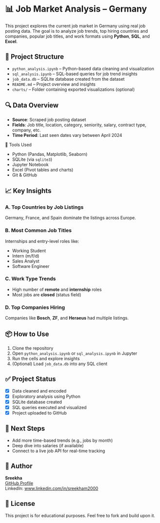 # 📊 Job Market Analysis – Germany

This project explores the current job market in Germany using real job posting data. The goal is to analyze job trends, top hiring countries and companies, popular job titles, and work formats using **Python**, **SQL**, and **Excel**.

## 📁 Project Structure

- `python_analysis.ipynb` – Python-based data cleaning and visualization
- `sql_analysis.ipynb` – SQL-based queries for job trend insights
- `job_data.db` – SQLite database created from the dataset
- `README.md` – Project overview and insights
- `charts/` – Folder containing exported visualizations (optional)

## 🔍 Data Overview

- **Source**: Scraped job posting dataset
- **Fields**: Job title, location, category, seniority, salary, contract type, company, etc.
- **Time Period**: Last seen dates vary between April 2024

🔧 Tools Used

- Python (Pandas, Matplotlib, Seaborn)
- SQLite (via `sqlite3`)
- Jupyter Notebook
- Excel (Pivot tables and charts)
- Git & GitHub

## 📈 Key Insights

### A. Top Countries by Job Listings
Germany, France, and Spain dominate the listings across Europe.

### B. Most Common Job Titles
Internships and entry-level roles like:
- Working Student
- Intern (m/f/d)
- Sales Analyst
- Software Engineer

### C. Work Type Trends
- High number of **remote** and **internship** roles
- Most jobs are **closed** (status field)

### D. Top Companies Hiring
Companies like **Bosch**, **ZF**, and **Heraeus** had multiple listings.

## 📦 How to Use

1. Clone the repository
2. Open `python_analysis.ipynb` or `sql_analysis.ipynb` in Jupyter
3. Run the cells and explore insights
4. (Optional) Load `job_data.db` into any SQL client

## ✅ Project Status

- [x] Data cleaned and encoded
- [x] Exploratory analysis using Python
- [x] SQLite database created
- [x] SQL queries executed and visualized
- [x] Project uploaded to GitHub

## 📌 Next Steps

- Add more time-based trends (e.g., jobs by month)
- Deep dive into salaries (if available)
- Connect to a live job API for real-time tracking

## 👤 Author

**Sreekha**  
[GitHub Profile](https://github.com/SREEKHA-25)  
LinkedIn:   www.linkedin.com/in/sreekham2000

## 📝 License

This project is for educational purposes. Feel free to fork and build upon it.

